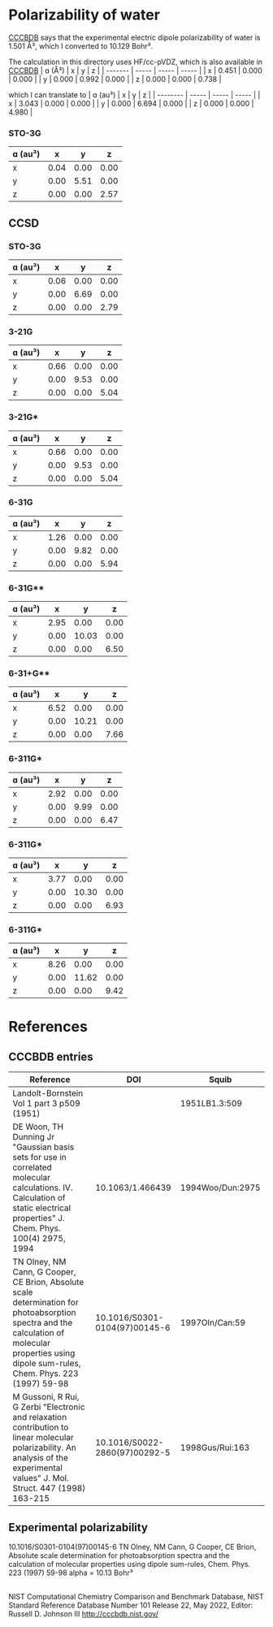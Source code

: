 # Polarizability of water

[CCCBDB](https://cccbdb.nist.gov/exp2x.asp) says that the experimental electric
dipole polarizability of water is 1.501 Å³, which I converted to 10.129 Bohr³.

The calculation in this directory uses HF/cc-pVDZ, which is also available in
[CCCBDB](https://cccbdb.nist.gov/polcalc3x.asp?method=1&basis=5)
|  ɑ (Å³) |   x   |   y   |   z   |
| ------- | ----- | ----- | ----- |
|    x    | 0.451 | 0.000 | 0.000 |
|    y    | 0.000 | 0.992 | 0.000 |
|    z    | 0.000 | 0.000 | 0.738 |

which I can translate to 
|  ɑ (au³) |   x   |   y   |   z   |
| -------- | ----- | ----- | ----- |
|     x    | 3.043 | 0.000 | 0.000 |
|     y    | 0.000 | 6.694 | 0.000 |
|     z    | 0.000 | 0.000 | 4.980 |

### STO-3G

|  ɑ (au³) |   x  |  y   |  z   |
| -------- | ---- | ---- | ---- |
|     x    | 0.04 | 0.00 | 0.00 |
|     y    | 0.00 | 5.51 | 0.00 |
|     z    | 0.00 | 0.00 | 2.57 |

## CCSD

### STO-3G
|  ɑ (au³) |   x  |   y  |  z   |
| -------- | ---- | ---- | ---- |
|     x    | 0.06 | 0.00 | 0.00 |
|     y    | 0.00 | 6.69 | 0.00 |
|     z    | 0.00 | 0.00 | 2.79 |

### 3-21G
|  ɑ (au³) |   x  |   y  |  z   |
| -------- | ---- | ---- | ---- |
|     x    | 0.66 | 0.00 | 0.00 |
|     y    | 0.00 | 9.53 | 0.00 |
|     z    | 0.00 | 0.00 | 5.04 |

### 3-21G*
|  ɑ (au³) |   x  |   y  |  z   |
| -------- | ---- | ---- | ---- |
|     x    | 0.66 | 0.00 | 0.00 |
|     y    | 0.00 | 9.53 | 0.00 |
|     z    | 0.00 | 0.00 | 5.04 |

### 6-31G
|  ɑ (au³) |   x  |   y  |  z   |
| -------- | ---- | ---- | ---- |
|     x    | 1.26 | 0.00 | 0.00 |
|     y    | 0.00 | 9.82 | 0.00 |
|     z    | 0.00 | 0.00 | 5.94 |

### 6-31G**
|  ɑ (au³) |   x  |   y   |  z   |
| -------- | ---- | ----- | ---- |
|     x    | 2.95 |  0.00 | 0.00 |
|     y    | 0.00 | 10.03 | 0.00 |
|     z    | 0.00 |  0.00 | 6.50 |

### 6-31+G**
|  ɑ (au³) |   x  |   y   |  z   |
| -------- | ---- | ----- | ---- |
|     x    | 6.52 |  0.00 | 0.00 |
|     y    | 0.00 | 10.21 | 0.00 |
|     z    | 0.00 |  0.00 | 7.66 |

### 6-311G*
|  ɑ (au³) |   x  |   y   |  z   |
| -------- | ---- | ----- | ---- |
|     x    | 2.92 |  0.00 | 0.00 |
|     y    | 0.00 |  9.99 | 0.00 |
|     z    | 0.00 |  0.00 | 6.47 |

### 6-311G*
|  ɑ (au³) |   x  |   y   |  z   |
| -------- | ---- | ----- | ---- |
|     x    | 3.77 |  0.00 | 0.00 |
|     y    | 0.00 | 10.30 | 0.00 |
|     z    | 0.00 |  0.00 | 6.93 |

### 6-311G*
|  ɑ (au³) |   x  |   y   |  z   |
| -------- | ---- | ----- | ---- |
|     x    | 8.26 |  0.00 | 0.00 |
|     y    | 0.00 | 11.62 | 0.00 |
|     z    | 0.00 |  0.00 | 9.42 |


# References 

## CCCBDB entries
| Reference  | DOI  | Squib |
| --         | --   | ---   |
| Landolt-Bornstein Vol 1 part 3 p509 (1951)  |  | 1951LB1.3:509 |
| DE Woon, TH Dunning Jr "Gaussian basis sets for use in correlated molecular calculations. IV. Calculation of static electrical properties" J. Chem. Phys. 100(4) 2975, 1994  | 10.1063/1.466439  | 1994Woo/Dun:2975 |
| TN Olney, NM Cann, G Cooper, CE Brion, Absolute scale determination for photoabsorption spectra and the calculation of molecular properties using dipole sum-rules, Chem. Phys. 223 (1997) 59-98  | 10.1016/S0301-0104(97)00145-6  | 1997Oln/Can:59 |
| M Gussoni, R Rui, G Zerbi "Electronic and relaxation contribution to linear molecular polarizability. An analysis of the experimental values" J. Mol. Struct. 447 (1998) 163-215  | 10.1016/S0022-2860(97)00292-5  | 1998Gus/Rui:163 |

## Experimental polarizability 
10.1016/S0301-0104(97)00145-6  TN Olney, NM Cann, G Cooper, CE Brion, Absolute
scale determination for photoabsorption spectra and the calculation of molecular
properties using dipole sum-rules, Chem. Phys. 223 (1997) 59-98
alpha = 10.13 Bohr³

## 
NIST Computational Chemistry Comparison and Benchmark Database,
NIST Standard Reference Database Number 101
Release 22, May 2022, Editor: Russell D. Johnson III
http://cccbdb.nist.gov/
